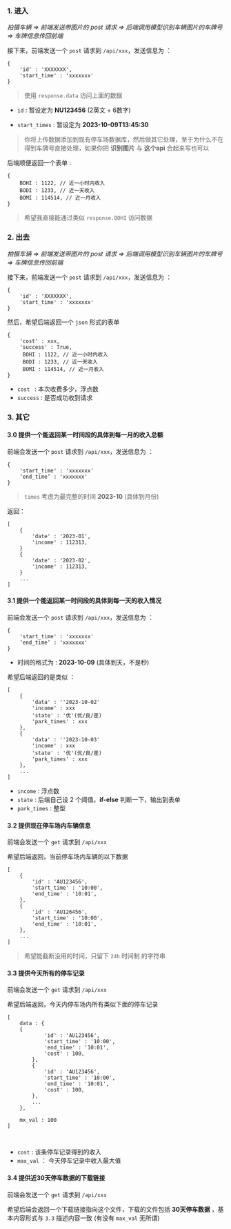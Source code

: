### 1.  进入

*拍摄车辆 => 前端发送带图片的 post 请求 => 后端调用模型识别车辆图片的车牌号 => 车牌信息传回前端*

接下来，前端发送一个 `post` 请求到  `/api/xxx`，发送信息为 ：

```
{
    'id' : 'XXXXXXX',
    'start_time' : 'xxxxxxx'
}
```



> 使用 `response.data` 访问上面的数据

* `id` : 暂设定为 **NU123456** (2英文 + 6数字)

* `start_times` :  暂设定为 **2023-10-09T13:45:30** 

> 你将上传数据添加到现有停车场数据库，然后做其它处理，至于为什么不在得到车牌号直接处理，如果你把 **识别图片** 与 **这个api** 合起来写也可以

后端顺便返回一个表单 :

```
{
    BOHI : 1122, // 近一小时内收入
    BODI : 1233, // 近一天收入
    BOMI : 114514, // 近一月收入
}
```
> 希望我直接能通过类似 `response.BOHI` 访问数据

### 2. 出去

*拍摄车辆 => 前端发送带图片的 post 请求 => 后端调用模型识别车辆图片的车牌号 => 车牌信息传回前端*

接下来，前端发送一个 `post` 请求到  `/api/xxx`，发送信息为 ：

```
{
    'id' : 'XXXXXXX',
    'start_time' : 'xxxxxxx'
}
```

然后，希望后端返回一个 `json` 形式的表单 

```
{
    'cost' : xxx,
    'success' : True,
     BOHI : 1122, // 近一小时内收入
     BODI : 1233, // 近一天收入
     BOMI : 114514, // 近一月收入
}
```



* `cost ` : 本次收费多少，浮点数
* `success` : 是否成功收到请求



### 3. 其它


#### 3.0 提供一个能返回某一时间段的具体到每一月的收入总额

前端会发送一个 `post` 请求到  `/api/xxx`，发送信息为 ：

```
{
    'start_time' : 'xxxxxxx'
    ‘end_time’ : 'xxxxxxx'
}
```
> `times` 考虑为最完整的时间 **2023-10** (具体到月份)

返回：

```
[
	{
		'date' : '2023-01',
		'income' : 112313,
	}
	{
		'date' : '2023-02',
		'income' : 112313,
	}
	...
]
```

#### 3.1 提供一个能返回某一时间段的具体到每一天的收入情况

前端会发送一个 `post` 请求到  `/api/xxx`，发送信息为 ：

```
{
    'start_time' : 'xxxxxxx'
    ‘end_time’ : 'xxxxxxx'
}
```

* 时间的格式为 :  **2023-10-09** (具体到天，不是秒)

希望后端返回的是类似 ：

```
[
	{
		'data' : ''2023-10-02'
		'income' : xxx
		'state' : '优'(优/良/差)
		'park_times' : xxx
	},
	{
		'data' : ''2023-10-03'
		'income' : xxx
		'state' : '优'(优/良/差)
		'park_times' : xxx
	},
	...
]
```

* `income` : 浮点数
* `state` : 后端自己设 2 个阈值，**if-else** 判断一下，输出到表单
* `park_times` : 整型



#### 3.2 提供现在停车场内车辆信息

前端会发送一个 `get` 请求到  `/api/xxx`

希望后端返回，当前停车场内车辆的以下数据 
```
[
	{
		'id' : 'AU123456',
		'start_time' : '10:00',
		'end_time' : '10:01',
	},
	{
		'id' : 'AU126456',
		'start_time' : '10:00',
		'end_time' : '10:01',
	},
	...
]
```

> 希望能截断没用的时间，只留下 `24h` 时间制 的字符串



#### 3.3 提供今天所有的停车记录

前端会发送一个 `get` 请求到  `/api/xxx`

希望后端返回，今天内停车场内所有类似下面的停车记录

```
[
    data : {
	{
            'id' : 'AU123456',
            'start_time' : '10:00',
            'end_time' : '10:01',
            'cost' : 100,
        },
        {
            'id' : 'AU123456',
            'start_time' : '10:00',
            'end_time' : '10:01',
            'cost' : 100,
        },
        ...
    },
    
    mx_val : 100
]



```

* `cost` : 该条停车记录得到的收入
* `max_val` ： 今天停车记录中收入最大值



#### 3.4 提供近30天停车数据的下载链接

前端会发送一个 `get` 请求到  `/api/xxx`

希望后端会返回一个下载链接指向这个文件，下载的文件包括 **30天停车数据** ，基本内容形式与 `3.3` 描述内容一致 (有没有 `max_val` 无所谓)



















